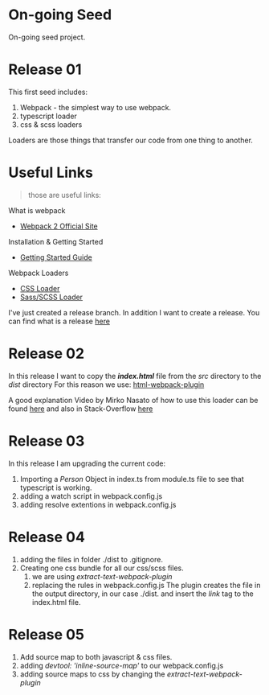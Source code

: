 On-going Seed
===================
On-going seed project.

# Release 01
This first seed includes:

 1. Webpack - the simplest way to use webpack.
 2. typescript loader
 3. css & scss loaders

Loaders are those things that transfer our code from one thing to another.

# Useful Links

> those are useful links:

What is webpack
  - [Webpack 2 Official Site](https://webpack.js.org/)

Installation & Getting Started
  - [Getting Started Guide](https://webpack.js.org/guides/getting-started/)

Webpack Loaders
  - [CSS Loader](https://webpack.js.org/guides/asset-management/)
  - [Sass/SCSS Loader](https://webpack.js.org/loaders/sass-loader/)

I've just created a release branch. In addition I want to create a release.
You can find what is a release [here](https://help.github.com/articles/creating-releases/)

Release 02
==========
In this release I want to copy the ***index.html*** file from the *src* directory to the *dist* directory
For this reason we use: [html-webpack-plugin](https://github.com/jantimon/html-webpack-plugin)

A good explanation Video by Mirko Nasato of how to use this loader can be found [here](https://www.youtube.com/watch?v=lPhZW8ZyUA4&list=PLgGUMhSgtxJyIQ4vI3BzlCzZLHL79Ew6p&index=5) and also in Stack-Overflow [here](https://stackoverflow.com/questions/32155154/webpack-config-how-to-just-copy-the-index-html-to-the-dist-folder/34925111)

Release 03
=========
In this release I am upgrading the current code:

 1. Importing a *Person* Object in index.ts from module.ts file to see that typescript is working.
 2. adding a watch script in webpack.config.js
 3. adding resolve extentions in webpack.config.js

Release 04
==========

 1. adding the files in folder  ./dist to .gitignore.
 2. Creating one css bundle for all our css/scss files.
	 1. we are using *extract-text-webpack-plugin*
	 2. replacing the rules in webpack.config.js
The plugin creates the file in the output directory, in our case ./dist. and insert the *link* tag to the index.html file.

Release 05
==========

 1. Add source map to both javascript & css files.
 2. adding *devtool: 'inline-source-map'* to our webpack.config.js
 3. adding source maps to css by changing the *extract-text-webpack-plugin*